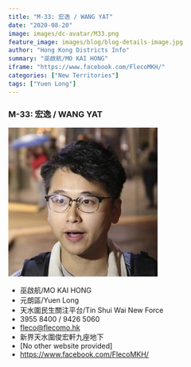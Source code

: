 ```yaml
---
title: "M-33: 宏逸 / WANG YAT"
date: "2020-08-20"
image: images/dc-avatar/M33.png
feature_image: images/blog/blog-details-image.jpg
author: "Hong Kong Districts Info"
summary: "巫啟航/MO KAI HONG"
iframe: "https://www.facebook.com/FlecoMKH/"
categories: ["New Territories"]
tags: ["Yuen Long"]
---
```


### M-33: 宏逸 / WANG YAT  
![](/images/dc-avatar/M33.png)  

 - 巫啟航/MO KAI HONG  
 - 元朗區/Yuen Long  
 - 天水圍民生關注平台/Tin Shui Wai New Force  
 - 3955 8400 / 9426 5060  
 - fleco@flecomo.hk  
 - 新界天水圍俊宏軒九座地下  
 - [No other website provided]  
 - https://www.facebook.com/FlecoMKH/
